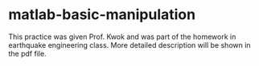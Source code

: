 # matlab-basic-manipulation
This practice was given Prof. Kwok and was part of the homework in earthquake engineering class. More detailed description will be shown in the pdf file.
